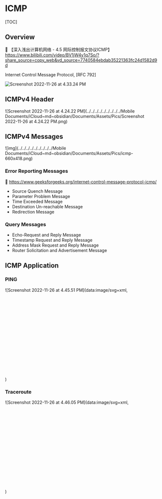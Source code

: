 # ICMP



[TOC]



## Overview

🔗 【深入浅出计算机网络 - 4.5 网际控制报文协议ICMP】 https://www.bilibili.com/video/BV1jW4y1q7So/?share_source=copy_web&vd_source=7740584ebdab35221363fc24d1582d9d



Internet Control Message Protocol, [RFC 792]



![Screenshot 2022-11-26 at 4.33.24 PM](../../../../../../Mobile%20Documents/iCloud~md~obsidian/Documents/Assets/Pics/Screenshot%202022-11-26%20at%204.33.24%20PM.png)

## ICMPv4 Header

![Screenshot 2022-11-26 at 4.24.22 PM](../../../../../../../../../Mobile Documents/iCloud~md~obsidian/Documents/Assets/Pics/Screenshot 2022-11-26 at 4.24.22 PM.png)



## ICMPv4 Messages

![img](../../../../../../../../../Mobile Documents/iCloud~md~obsidian/Documents/Assets/Pics/icmp-660x418.png)



### Error Reporting Messages
🔗 https://www.geeksforgeeks.org/internet-control-message-protocol-icmp/

- Source Quench Message
- Parameter Problem Message
- Time Exceeded Message
- Destination Un-reachable Message
- Redirection Message


### Query Messages
- Echo-Request and Reply Message
- Timestamp Request and Reply Message
- Address Mask Request and Reply Message
- Router Solicitation and Advertisement Message



## ICMP Application
### PING

![Screenshot 2022-11-26 at 4.45.51 PM](data:image/svg+xml,<svg xmlns="http://www.w3.org/2000/svg" viewBox="0 0 2724 1498"></svg>)



### Traceroute

![Screenshot 2022-11-26 at 4.46.05 PM](data:image/svg+xml,<svg xmlns="http://www.w3.org/2000/svg" viewBox="0 0 2724 1498"></svg>)





